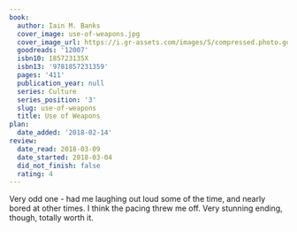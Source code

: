 ```yaml
---
book:
  author: Iain M. Banks
  cover_image: use-of-weapons.jpg
  cover_image_url: https://i.gr-assets.com/images/S/compressed.photo.goodreads.com/books/1587400756l/12007._SX98_.jpg
  goodreads: '12007'
  isbn10: 185723135X
  isbn13: '9781857231359'
  pages: '411'
  publication_year: null
  series: Culture
  series_position: '3'
  slug: use-of-weapons
  title: Use of Weapons
plan:
  date_added: '2018-02-14'
review:
  date_read: 2018-03-09
  date_started: 2018-03-04
  did_not_finish: false
  rating: 4
---
```


Very odd one - had me laughing out loud some of the time, and nearly bored at other times. I think the pacing threw me off. Very stunning ending, though, totally worth it.
